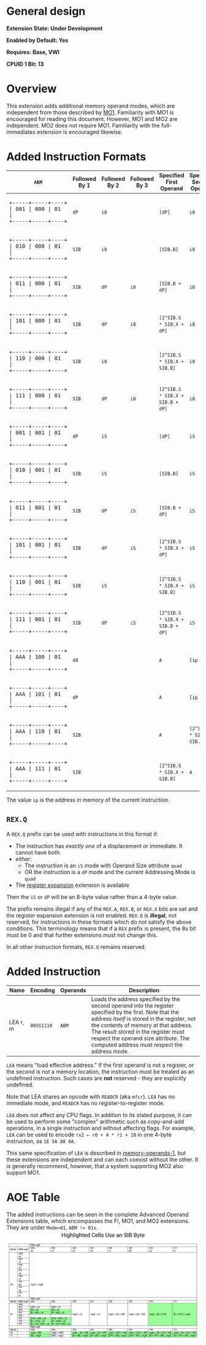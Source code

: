 # General design

**Extension State: Under Development**

**Enabled by Default: Yes**

**Requires: Base, VWI**

**CPUID 1 Bit: 13**

# Overview

This extension adds additional memory operand modes, which are independent from those described by [MO1](../memory-operands-1/README.md).
Familiarity with MO1 is encouraged for reading this document. However, MO1 and MO2 are independent. MO2 does not require MO1.
Familiarity with the full-immediates extension is encouraged likewise.

# Added Instruction Formats

| `ABM` | Followed By 1 | Followed By 2 | Followed By 3 |Specified First Operand | Specified Second Operand |
|-------|---------------|---------------|-----------|--|--|
|<pre>+-----+-----+----+<br>\| 001 \| 000 \| 01 \|<br>+-----+-----+----+</pre> | `dP` | `i8` | | `[dP]` | `i8`
|<pre>+-----+-----+----+<br>\| 010 \| 000 \| 01 \|<br>+-----+-----+----+</pre> | `SIB` | `i8` | | `[SIB.B]` | `i8`
|<pre>+-----+-----+----+<br>\| 011 \| 000 \| 01 \|<br>+-----+-----+----+</pre> | `SIB` | `dP` | `i8` | `[SIB.B + dP]` | `i8`
|<pre>+-----+-----+----+<br>\| 101 \| 000 \| 01 \|<br>+-----+-----+----+</pre> | `SIB` | `dP` | `i8` | `[2^SIB.S * SIB.X + dP]` | `i8`
|<pre>+-----+-----+----+<br>\| 110 \| 000 \| 01 \|<br>+-----+-----+----+</pre> | `SIB` | `i8` | | `[2^SIB.S * SIB.X + SIB.B]` | `i8`
|<pre>+-----+-----+----+<br>\| 111 \| 000 \| 01 \|<br>+-----+-----+----+</pre> | `SIB` | `dP` | `i8` | `[2^SIB.S * SIB.X + SIB.B + dP]` | `i8`
|<pre>+-----+-----+----+<br>\| 001 \| 001 \| 01 \|<br>+-----+-----+----+</pre> | `dP` | `iS` | | `[dP]` | `iS`
|<pre>+-----+-----+----+<br>\| 010 \| 001 \| 01 \|<br>+-----+-----+----+</pre> | `SIB` | `iS` | | `[SIB.B]` | `iS`
|<pre>+-----+-----+----+<br>\| 011 \| 001 \| 01 \|<br>+-----+-----+----+</pre> | `SIB` | `dP` | `iS` | `[SIB.B + dP]` | `iS`
|<pre>+-----+-----+----+<br>\| 101 \| 001 \| 01 \|<br>+-----+-----+----+</pre> | `SIB` | `dP` | `iS` | `[2^SIB.S * SIB.X + dP]` | `iS`
|<pre>+-----+-----+----+<br>\| 110 \| 001 \| 01 \|<br>+-----+-----+----+</pre> | `SIB` | `iS` | | `[2^SIB.S * SIB.X + SIB.B]` | `iS`
|<pre>+-----+-----+----+<br>\| 111 \| 001 \| 01 \|<br>+-----+-----+----+</pre> | `SIB` | `dP` | `iS` | `[2^SIB.S * SIB.X + SIB.B + dP]` | `iS`
|<pre>+-----+-----+----+<br>\| AAA \| 100 \| 01 \|<br>+-----+-----+----+</pre> | `d8`  |      |      | `A` | `[ip + d8]`
|<pre>+-----+-----+----+<br>\| AAA \| 101 \| 01 \|<br>+-----+-----+----+</pre> | `dP`  |      |      | `A` | `[ip + dP]`
|<pre>+-----+-----+----+<br>\| AAA \| 110 \| 01 \|<br>+-----+-----+----+</pre> | `SIB` | | | `A` | `[2^SIB.S * SIB.X + SIB.B]`
|<pre>+-----+-----+----+<br>\| AAA \| 111 \| 01 \|<br>+-----+-----+----+</pre> | `SIB` | | | `[2^SIB.S * SIB.X + SIB.B]` | `A`

The value `ip` is the address in memory of the current instruction.

## `REX.Q`

A `REX.Q` prefix can be used with instructions in this format if:
  - The instruction has _exactly one_ of a displacement or immediate. It cannot have both.
  - either:
    - The instruction is an `iS` mode with Operand Size attribute `quad`
    - OR the instruction is a `dP` mode and the current Addressing Mode is `quad`
  - The [register expansion](../expanded-registers/README.md) extension is available

Then the `iS` or `dP` will be an 8-byte value rather than a 4-byte value.

The prefix remains illegal if any of the `REX.A`, `REX.B`, or `REX.X` bits are set and the register expansion extension is not enabled.
`REX.Q` is **illegal**, not reserved, for instructions in these formats which do not satisfy the above conditions. This terminology means that
if a `REX` prefix is present, the 8s bit must be 0 and that further extensions must not change this.

In all other instruction formats, `REX.Q` remains reserved.

# Added Instruction

| Name | Encoding | Operands | Description |
|------|----------|----------|-------------|
| LEA r, m | `00SS1110` | `ABM` | Loads the address specified by the second operand into the register specified by the first. Note that the address _itself_ is stored in the register, not the contents of memory at that address. The result stored in the register must respect the operand size attribute. The computed address must respect the address mode.

`LEA` means "load effective address." If the first operand is not a register, or the second is not a memory location, the instruction must be treated as an
undefined instruction. Such cases are **not** reserved - they are explicitly undefined.

Note that LEA shares an opcode with `READCR` (aka `mfcr`). `LEA` has no immediate mode, and `READCR` has
no register-to-register mode.

`LEA` does not affect any CPU flags. In addition to its stated purpose, it can be used to perform some "complex" arithmetic such as
copy-and-add operations, in a single instruction and without affecting flags. For example, `LEA` can be used to
encode `rx2 ← r0 + 4 * r1 + 10` in one 4-byte instruction, as `1E 5A 88 0A`.

This same specification of `LEA` is described in [memory-operands-1](../memory-operands-1/README.md), but these extensions
are independent and can each coexist without the other. It is generally recommend, however, that a system supporting
MO2 also support MO1.

# AOE Table

The added instructions can be seen in the complete Advanced Operand Extensions table, which encompasses the FI, MO1, and MO2 extensions. They are under `Mode=01`, `ABM != 01x`.
![AOE Table](../etca_aoe_table.png)
